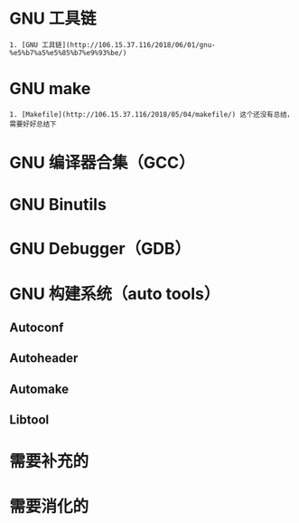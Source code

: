 

# GNU 工具链





```
1. [GNU 工具链](http://106.15.37.116/2018/06/01/gnu-%e5%b7%a5%e5%85%b7%e9%93%be/)
```



# GNU make





```
1. [Makefile](http://106.15.37.116/2018/05/04/makefile/) 这个还没有总结，需要好好总结下
```



# GNU 编译器合集（GCC）





# GNU Binutils





# GNU Debugger（GDB）





# GNU 构建系统（auto tools）



## Autoconf



## Autoheader



## Automake



## Libtool









# 需要补充的





# 需要消化的

